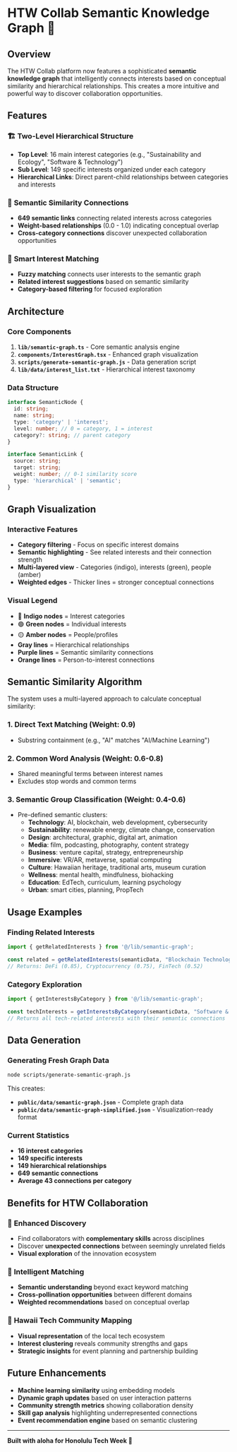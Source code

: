 # HTW Collab Semantic Knowledge Graph 🧠

## Overview

The HTW Collab platform now features a sophisticated **semantic knowledge graph** that intelligently connects interests based on conceptual similarity and hierarchical relationships. This creates a more intuitive and powerful way to discover collaboration opportunities.

## Features

### 🏗️ **Two-Level Hierarchical Structure**
- **Top Level**: 16 main interest categories (e.g., "Sustainability and Ecology", "Software & Technology")
- **Sub Level**: 149 specific interests organized under each category
- **Hierarchical Links**: Direct parent-child relationships between categories and interests

### 🧠 **Semantic Similarity Connections**
- **649 semantic links** connecting related interests across categories
- **Weight-based relationships** (0.0 - 1.0) indicating conceptual overlap
- **Cross-category connections** discover unexpected collaboration opportunities

### 🎯 **Smart Interest Matching**
- **Fuzzy matching** connects user interests to the semantic graph
- **Related interest suggestions** based on semantic similarity
- **Category-based filtering** for focused exploration

## Architecture

### Core Components

1. **`lib/semantic-graph.ts`** - Core semantic analysis engine
2. **`components/InterestGraph.tsx`** - Enhanced graph visualization
3. **`scripts/generate-semantic-graph.js`** - Data generation script
4. **`lib/data/interest_list.txt`** - Hierarchical interest taxonomy

### Data Structure

```typescript
interface SemanticNode {
  id: string;
  name: string;
  type: 'category' | 'interest';
  level: number; // 0 = category, 1 = interest
  category?: string; // parent category
}

interface SemanticLink {
  source: string;
  target: string;
  weight: number; // 0-1 similarity score
  type: 'hierarchical' | 'semantic';
}
```

## Graph Visualization

### Interactive Features
- **Category filtering** - Focus on specific interest domains
- **Semantic highlighting** - See related interests and their connection strength
- **Multi-layered view** - Categories (indigo), interests (green), people (amber)
- **Weighted edges** - Thicker lines = stronger conceptual connections

### Visual Legend
- 🔵 **Indigo nodes** = Interest categories
- 🟢 **Green nodes** = Individual interests
- 🟡 **Amber nodes** = People/profiles
- **Gray lines** = Hierarchical relationships
- **Purple lines** = Semantic similarity connections
- **Orange lines** = Person-to-interest connections

## Semantic Similarity Algorithm

The system uses a multi-layered approach to calculate conceptual similarity:

### 1. **Direct Text Matching** (Weight: 0.9)
- Substring containment (e.g., "AI" matches "AI/Machine Learning")

### 2. **Common Word Analysis** (Weight: 0.6-0.8)
- Shared meaningful terms between interest names
- Excludes stop words and common terms

### 3. **Semantic Group Classification** (Weight: 0.4-0.6)
- Pre-defined semantic clusters:
  - **Technology**: AI, blockchain, web development, cybersecurity
  - **Sustainability**: renewable energy, climate change, conservation
  - **Design**: architectural, graphic, digital art, animation
  - **Media**: film, podcasting, photography, content strategy
  - **Business**: venture capital, strategy, entrepreneurship
  - **Immersive**: VR/AR, metaverse, spatial computing
  - **Culture**: Hawaiian heritage, traditional arts, museum curation
  - **Wellness**: mental health, mindfulness, biohacking
  - **Education**: EdTech, curriculum, learning psychology
  - **Urban**: smart cities, planning, PropTech

## Usage Examples

### Finding Related Interests
```typescript
import { getRelatedInterests } from '@/lib/semantic-graph';

const related = getRelatedInterests(semanticData, "Blockchain Technology", 0.4);
// Returns: DeFi (0.85), Cryptocurrency (0.75), FinTech (0.52)
```

### Category Exploration
```typescript
import { getInterestsByCategory } from '@/lib/semantic-graph';

const techInterests = getInterestsByCategory(semanticData, "Software & Technology");
// Returns all tech-related interests with their semantic connections
```

## Data Generation

### Generating Fresh Graph Data
```bash
node scripts/generate-semantic-graph.js
```

This creates:
- **`public/data/semantic-graph.json`** - Complete graph data
- **`public/data/semantic-graph-simplified.json`** - Visualization-ready format

### Current Statistics
- **16 interest categories**
- **149 specific interests** 
- **149 hierarchical relationships**
- **649 semantic connections**
- **Average 43 connections per category**

## Benefits for HTW Collaboration

### 🎯 **Enhanced Discovery**
- Find collaborators with **complementary skills** across disciplines
- Discover **unexpected connections** between seemingly unrelated fields
- **Visual exploration** of the innovation ecosystem

### 🧠 **Intelligent Matching**
- **Semantic understanding** beyond exact keyword matching
- **Cross-pollination opportunities** between different domains
- **Weighted recommendations** based on conceptual overlap

### 🌊 **Hawaii Tech Community Mapping**
- **Visual representation** of the local tech ecosystem
- **Interest clustering** reveals community strengths and gaps
- **Strategic insights** for event planning and partnership building

## Future Enhancements

- **Machine learning similarity** using embedding models
- **Dynamic graph updates** based on user interaction patterns
- **Community strength metrics** showing collaboration density
- **Skill gap analysis** highlighting underrepresented connections
- **Event recommendation engine** based on semantic clustering

---

**Built with aloha for Honolulu Tech Week 🌺**